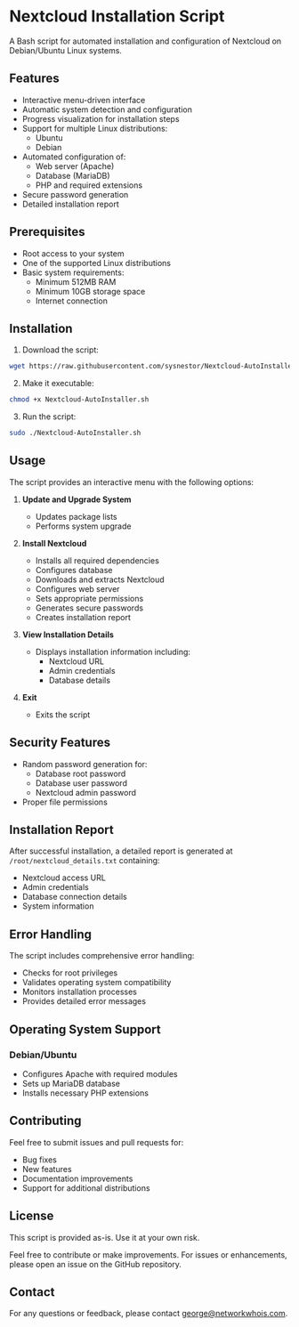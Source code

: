 # Nextcloud Installation Script

A Bash script for automated installation and configuration of Nextcloud on Debian/Ubuntu  Linux systems.

## Features

- Interactive menu-driven interface
- Automatic system detection and configuration
- Progress visualization for installation steps
- Support for multiple Linux distributions:
  - Ubuntu
  - Debian
- Automated configuration of:
  - Web server (Apache)
  - Database (MariaDB)
  - PHP and required extensions
- Secure password generation
- Detailed installation report

## Prerequisites

- Root access to your system
- One of the supported Linux distributions
- Basic system requirements:
  - Minimum 512MB RAM
  - Minimum 10GB storage space
  - Internet connection

## Installation

1. Download the script:
```bash
wget https://raw.githubusercontent.com/sysnestor/Nextcloud-AutoInstaller/main/Nextcloud-AutoInstaller.sh
```

2. Make it executable:
```bash
chmod +x Nextcloud-AutoInstaller.sh
```

3. Run the script:
```bash
sudo ./Nextcloud-AutoInstaller.sh
```

## Usage

The script provides an interactive menu with the following options:

1. **Update and Upgrade System**
   - Updates package lists
   - Performs system upgrade

2. **Install Nextcloud**
   - Installs all required dependencies
   - Configures database
   - Downloads and extracts Nextcloud
   - Configures web server
   - Sets appropriate permissions
   - Generates secure passwords
   - Creates installation report

3. **View Installation Details**
   - Displays installation information including:
     - Nextcloud URL
     - Admin credentials
     - Database details

4. **Exit**
   - Exits the script

## Security Features

- Random password generation for:
  - Database root password
  - Database user password
  - Nextcloud admin password
- Proper file permissions
  
## Installation Report

After successful installation, a detailed report is generated at `/root/nextcloud_details.txt` containing:
- Nextcloud access URL
- Admin credentials
- Database connection details
- System information

## Error Handling

The script includes comprehensive error handling:
- Checks for root privileges
- Validates operating system compatibility
- Monitors installation processes
- Provides detailed error messages

## Operating System Support

### Debian/Ubuntu
- Configures Apache with required modules
- Sets up MariaDB database
- Installs necessary PHP extensions

## Contributing

Feel free to submit issues and pull requests for:
- Bug fixes
- New features
- Documentation improvements
- Support for additional distributions

## License

This script is provided as-is. Use it at your own risk. 

Feel free to contribute or make improvements. For issues or enhancements, please open an issue on the GitHub repository.

## Contact

For any questions or feedback, please contact [george@networkwhois.com](mailto:george@networkwhois.com).

